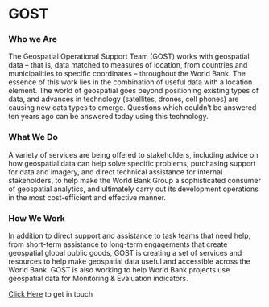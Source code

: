 # GOST

### Who we Are
The Geospatial Operational Support Team (GOST) works with geospatial data – that is, data matched to measures of location, from countries and municipalities to specific coordinates – throughout the World Bank. The essence of this work lies in the combination of useful data with a location element. The world of geospatial goes beyond positioning existing types of data, and advances in technology (satellites, drones, cell phones) are causing new data types to emerge. Questions which couldn’t be answered ten years ago can be answered today using this technology.

### What We Do
A variety of services are being offered to stakeholders, including advice on how geospatial data can help solve specific problems, purchasing support for data and imagery, and direct technical assistance for internal stakeholders, to help make the World Bank Group a sophisticated consumer of geospatial analytics, and ultimately carry out its development operations in the most cost-efficient and effective manner.

### How We Work
In addition to direct support and assistance to task teams that need help, from short-term assistance to long-term engagements that create geospatial global public goods, GOST is creating a set of services and resources to help make geospatial data useful and accessible across the World Bank. GOST is also working to help World Bank projects use geospatial data for Monitoring & Evaluation indicators.

[Click Here](https://www.worldbank.org/en/research/brief/geospatial-operations-support-team-at-the-world-bank) to get in touch
